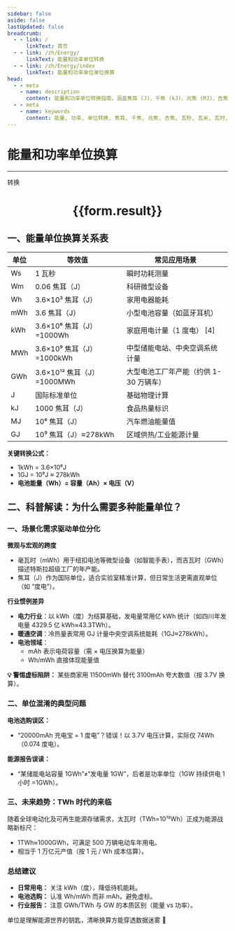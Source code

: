 ```yaml
---
sidebar: false
aside: false
lastUpdated: false
breadcrumb:
  - - link: /
      linkText: 首页
  - - link: /zh/Energy/
      linkText: 能量和功率单位转换
  - - link: /zh/Energy/index
      linkText: 能量和功率单位单位换算
head:
  - - meta
    - name: description
      content: 能量和功率单位转换指南，涵盖焦耳 (J)、千焦 (kJ)、兆焦 (MJ)、吉焦 (GJ)、瓦秒 (Ws)、瓦米 (Wm)、瓦时 (Wh)、毫瓦时 (mWh)、千瓦时 (kWh)、兆瓦时 (MWh)、吉瓦时 (GWh) 的详细换算公式与说明。
  - - meta
    - name: keywords
      content: 能量, 功率, 单位转换, 焦耳, 千焦, 兆焦, 吉焦, 瓦秒, 瓦米, 瓦时, 毫瓦时, 千瓦时, 兆瓦时, 吉瓦时, 换算公式, 能量和功率单位换算指南
---
```


# 能量和功率单位换算
---
<script setup>
import { onMounted, reactive, inject ,ref  } from 'vue'
import { NButton,NForm ,NFormItem,NInput,NInputNumber,NSelect,NCard,useMessage ,NGrid ,NGi } from 'naive-ui'
import { defineClientComponent } from 'vitepress'
import { Force } from '../../files';
const convert = inject('convert')
const options =  [
  { "label": "焦耳 (J)", "value": "J" },
  { "label": "千焦 (kJ)", "value": "kJ" },
  { "label": "兆焦 (MJ)", "value": "MJ" },
  { "label": "吉焦 (GJ)", "value": "GJ" },
  { "label": "瓦秒 (Ws)", "value": "Ws" },
  { "label": "瓦米 (Wm)", "value": "Wm" },
  { "label": "瓦时 (Wh)", "value": "Wh" },
  { "label": "毫瓦时 (mWh)", "value": "mWh" },
  { "label": "千瓦时 (kWh)", "value": "kWh" },
  { "label": "兆瓦时 (MWh)", "value": "MWh" },
  { "label": "吉瓦时 (GWh)", "value": "GWh" }
];
const formRef = ref(null);
const rules = {
  number:{
    required: true,
    type: 'number',
    trigger: "blur"
  },
  to:{
    required: true,
    trigger: "select"
  },
  from:{
    required: true,
    trigger: "select"
  }
}
const form = reactive({
  number:null,
  to:'',
  from:'',
  result:'',
  title:'面积单位换算',
})
const convertHandler = (e) => {
   e.preventDefault();
  formRef.value?.validate((errors)=>{
    if (!errors) {
      form.result = `${form.number}${form.from} = ${convert(form.number).from(form.from).to(form.to)}${form.to}`
    }
  })
}
</script>

<n-form size="large" :model="form" ref='formRef' :rules="rules">
  <n-form-item label="数值"  path="number">
    <n-input-number size="large" style="width:100%" :min="0" v-model:value="form.number"   placeholder="请输入要转换的数值" />
  </n-form-item>
  <n-form-item label="从" path="from">
    <n-select  size="large" :options="options" v-model:value="form.from" placeholder="请选择原始单位" />
  </n-form-item>
  <n-form-item label="到" path="to">
    <n-select  size="large" :options="options" v-model:value="form.to" placeholder="请选择转换单位" />
  </n-form-item>
  <n-form-item>
    <n-button type="primary" style="width:100%" @click="convertHandler">转换</n-button>
  </n-form-item>
</n-form>
<n-card  embedded :bordered="false" hoverable>
  <div  style="text-align:center">
    <h1>{{form.result}}</h1>
  </div>
</n-card>


## 一、能量单位换算关系表

| 单位       | 等效值                | 常见应用场景                  |
|------------|-----------------------|-----------------------------|
| Ws         | 1 瓦秒                | 瞬时功耗测量                 |
| Wm         | 0.06 焦耳（J）        | 科研微型设备                 |
| Wh         | 3.6×10³ 焦耳（J）     | 家用电器能耗                 |
| mWh        | 3.6 焦耳（J）         | 小型电池容量（如蓝牙耳机）   |
| kWh        | 3.6×10⁶ 焦耳（J）=1000Wh | 家庭用电计量（1 度电） [4] |
| MWh        | 3.6×10⁹ 焦耳（J）=1000kWh | 中型储能电站、中央空调系统计量  |
| GWh        | 3.6×10¹² 焦耳（J）=1000MWh | 大型电池工厂年产能（约供 1-30 万辆车）  |
| J          | 国际标准单位          | 基础物理计算                 |
| kJ         | 1000 焦耳（J）        | 食品热量标识                 |
| MJ         | 10⁶ 焦耳（J）         | 汽车燃油能量值               |
| GJ         | 10⁹ 焦耳（J）≈278kWh  | 区域供热/工业能源计量     |

**关键转换公式：**
- 1kWh = 3.6×10⁶J
- 1GJ = 10⁹J ≈ 278kWh
- **电池能量（Wh）= 容量（Ah）× 电压（V）** 

## 二、科普解读：为什么需要多种能量单位？

### 一、场景化需求驱动单位分化

**微观与宏观的跨度**

- 毫瓦时（mWh）用于纽扣电池等微型设备（如智能手表），而吉瓦时（GWh）描述特斯拉超级工厂的年产能。
- 焦耳（J）作为国际单位，适合实验室精准计算，但日常生活更需直观单位（如 “度电”）。

**行业惯例差异**

- **电力行业**：以 kWh（度）为结算基础，发电量常用亿 kWh 统计（如四川年发电量 4329.5 亿 kWh≈43.3TWh）。
- **暖通空调**：冷热量表常用 GJ 计量中央空调系统能耗（1GJ≈278kWh）。
- **电池领域**：
  - mAh 表示电荷容量（需 × 电压换算为能量）
  - Wh/mWh 直接体现能量值

**💡 警惕虚标陷阱：** 某些商家用 11500mWh 替代 3100mAh 夸大数值（按 3.7V 换算）。

### 二、单位混淆的典型问题

**电池选购误区：**
- “20000mAh 充电宝 = 1 度电”？错误！以 3.7V 电压计算，实际仅 74Wh（0.074 度电）。

**能源报告误读：**
- “某储能电站容量 1GWh”≠“发电量 1GW”，后者是功率单位（1GW 持续供电 1 小时 =1GWh）。

### 三、未来趋势：TWh 时代的来临

随着全球电动化及可再生能源存储需求，太瓦时（TWh=10¹²Wh）正成为能源战略新标尺：
- 1TWh≈1000GWh，可满足 500 万辆电动车年用电。
- 相当于 1 万亿元产值（按 1 元 / Wh 成本估算）。

### 总结建议

- **日常用电：** 关注 kWh（度），降低待机能耗。
- **电池选购：** 认准 Wh/mWh 而非 mAh，避免虚标。
- **行业报告：** 注意 GWh/TWh 与 GW 的本质区别（能量 vs 功率）。

单位是理解能源世界的钥匙，清晰换算方能穿透数据迷雾 🌟
